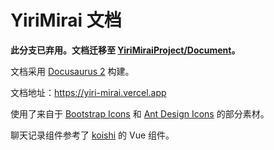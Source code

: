 # YiriMirai 文档

**此分支已弃用。文档迁移至 [YiriMiraiProject/Document](https://github.com/YiriMiraiProject/Document)。**

文档采用 [Docusaurus 2](https://docusaurus.io/) 构建。

文档地址：https://yiri-mirai.vercel.app

使用了来自于 [Bootstrap Icons](https://github.com/twbs/icons) 和 [Ant Design Icons](https://github.com/ant-design/ant-design-icons) 的部分素材。

聊天记录组件参考了 [koishi](https://github.com/koishijs/koishijs.github.io/) 的 Vue 组件。
